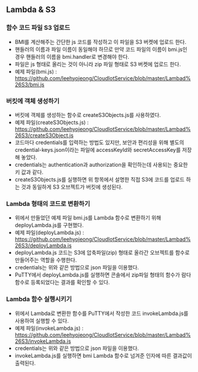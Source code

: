 ## Lambda & S3
### 함수 코드 파일 S3 업로드
- BMI를 계산해주는 간단한 js 코드를 작성하고 이 파일을 S3 버켓에 업로드 한다. 
- 핸들러의 이름과 파일 이름이 동일해야 하므로 만약 코드 파일의 이름이 bmi.js인 경우 핸들러의 이름을 bmi.handler로 변경해야 한다.
- 파일은 js 형태로 올리는 것이 아니라 zip 파일 형태로 S3 버켓에 업로드 한다.
- 예제 파일(bmi.js) : https://github.com/leehyojeong/CloudIotService/blob/master/Lambad%26S3/bmi.js

### 버킷에 객체 생성하기
- 버킷에 객체를 생성하는 함수로 createS3Objects.js를 사용하였다.
- 예제 파일(createS3Objects.js) : https://github.com/leehyojeong/CloudIotService/blob/master/Lambad%26S3/createS3Object.js
- 코드마다 credentials를 입력하는 방법도 있지만, 보안과 편리성을 위해 별도의 credential-keys.json이라는 파일에 accessKeyId와 secretAccessKey를 저장해 놓았다.
- credentials는 authentication과 authorization을 확인하는데 사용되는 중요한 키 값과 같다. 
- createS3Objects.js를 실행하면 위 항목에서 설명한 직접 S3에 코드를 업로드 하는 것과 동일하게 S3 오브젝트가 버킷에 생성된다.

### Lambda 형태의 코드로 변환하기
- 위에서 만들었던 예제 파일 bmi.js를 Lambda 함수로 변환하기 위해 deployLambda.js를 구현했다.
- 예제 파일(deployLambda.js) : https://github.com/leehyojeong/CloudIotService/blob/master/Lambad%26S3/deployLambda.js
- deployLambda.js 코드는 S3에 압축파일(zip) 형태로 올라간 오브젝트를 함수로 만들어주는 역할을 수행한다.
- credentials는 위와 같은 방법으로 json 파일을 이용했다.
- PuTTY에서 deployLambda.js를 실행하면 콘솔에서 zip파일 형태의 함수가 람다 함수로 등록되었다는 결과를 확인할 수 있다.

### Lambda 함수 실행시키기 
- 위에서 Lambda로 변환한 함수를 PuTTY에서 작성한 코드 invokeLambda.js를 사용하여 실행할 수 있다.
- 예제 파일(invokeLambda.js) : https://github.com/leehyojeong/CloudIotService/blob/master/Lambad%26S3/invokeLambda.js
- credentials는 위와 같은 방법으로 json 파일을 이용했다.
- invokeLambda.js를 실행하면 bmi Lambda 함수로 넘겨준 인자에 따른 결과값이 출력된다.
